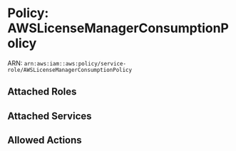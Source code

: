 # Policy: AWSLicenseManagerConsumptionPolicy

ARN: `arn:aws:iam::aws:policy/service-role/AWSLicenseManagerConsumptionPolicy`

## Attached Roles

## Attached Services


## Allowed Actions

